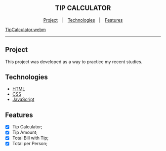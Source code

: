 <div align="center">
    <h2>TIP CALCULATOR</h2>
</div>

<p align="center">
    <a href="#project">Project</a>&nbsp;&nbsp;&nbsp;|&nbsp;&nbsp;&nbsp;
    <a href="#technologies">Technologies</a>&nbsp;&nbsp;&nbsp;|&nbsp;&nbsp;&nbsp;
    <a href="#features">Features</a>
</p>

[TipCalculator.webm](https://user-images.githubusercontent.com/82189395/210434774-62bd7ee9-5697-491e-ada1-91f0fd693cc9.webm) 

<hr>

## Project
<p>This project was developed as a way to practice my recent studies.</p>

## Technologies
  * [HTML](https://www.w3schools.com/html/)
  * [CSS](https://www.w3schools.com/css/)
  * [JavaScript](https://www.w3schools.com/js/default.asp)
  
## Features
- [x] Tip Calculator;
- [x] Tip Amount;
- [x] Total Bill with Tip;
- [x] Total per Person;
